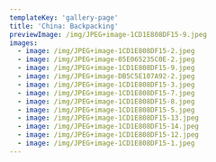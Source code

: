 ```yaml
---
templateKey: 'gallery-page'
title: 'China: Backpacking'
previewImage: /img/JPEG+image-1CD1E808DF15-9.jpeg
images:
  - image: /img/JPEG+image-1CD1E808DF15-2.jpeg
  - image: /img/JPEG+image-05E065235C0E-2.jpeg
  - image: /img/JPEG+image-1CD1E808DF15-9.jpeg
  - image: /img/JPEG+image-DB5C5E107A92-2.jpeg
  - image: /img/JPEG+image-1CD1E808DF15-3.jpeg
  - image: /img/JPEG+image-1CD1E808DF15-7.jpeg
  - image: /img/JPEG+image-1CD1E808DF15-8.jpeg
  - image: /img/JPEG+image-1CD1E808DF15-5.jpeg
  - image: /img/JPEG+image-1CD1E808DF15-13.jpeg
  - image: /img/JPEG+image-1CD1E808DF15-14.jpeg
  - image: /img/JPEG+image-1CD1E808DF15-12.jpeg
  - image: /img/JPEG+image-1CD1E808DF15-1.jpeg
---
```

